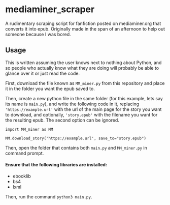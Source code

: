 
# mediaminer_scraper
A rudimentary scraping script for fanfiction posted on mediaminer.org that converts it into epub. Originally made in the span of an afternoon to help out someone because I was bored.

## Usage
This is written assuming the user knows next to nothing about Python, and so people who actually know what they are doing will probably be able to glance over it or just read the code.

First, download the file known as `MM_miner.py` from this repository and place it in the folder you want the epub saved to.

Then, create a new python file in the same folder (for this example, lets say its name is `main.py`), and write the following code in it, replacing `'https://example.url'` with the url of the main page for the story you want to download, and optionally, `'story.epub'` with the filename you want for the resulting epub. The second option can be ignored.
```
import MM_miner as MM

MM.download_story('https://example.url', save_to="story.epub")
```


Then, open the folder that contains both `main.py` and `MM_miner.py` in command prompt.
#### Ensure that the following libraries are installed:
- ebooklib
- bs4
- lxml


Then, run the command `python3 main.py`.
